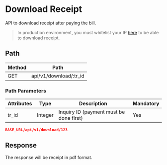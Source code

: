 # Download Receipt

API to download receipt after paying the bill. 

<!-- theme: info -->

> In production environment, you must whitelist your IP [here](https://developer.iak.id/prod-setting) to be able to download receipt.


## Path

Method | Path 
---------|----------
 GET | api/v1/download/:tr_id

### Path Parameters

<!-- title: Path Parameters -->
Attributes | Type | Description | Mandatory
---------|----------|---------|----------
 tr_id | Integer | Inquiry ID (payment must be done first) | Yes

```json
BASE_URL/api/v1/download/123
```

## Response

The response will be receipt in pdf format.